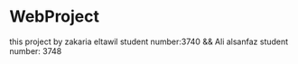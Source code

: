 # WebProject
this project by zakaria eltawil student number:3740 && Ali alsanfaz student number: 3748
